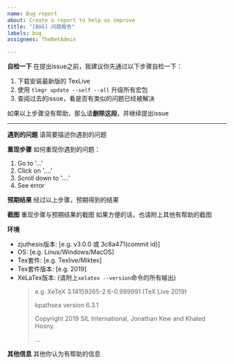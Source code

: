 ```yaml
---
name: Bug report
about: Create a report to help us improve
title: "[BUG] 问题报告"
labels: bug
assignees: TheNetAdmin

---
```


**自检一下**
在提出issue之前，我建议你先通过以下步骤自检一下：

  1. 下载安装最新版的 TexLive
  2. 使用 `tlmgr update --self --all` 升级所有宏包
  3. 查阅过去的issue，看是否有类似的问题已经被解决
  
如果以上步骤没有帮助，那么请**删除这段**，并继续提出issue

---

**遇到的问题**
请简要描述你遇到的问题

**重现步骤**
如何重现你遇到的问题：

1. Go to '...'
2. Click on '....'
3. Scroll down to '....'
4. See error

**预期结果**
经过以上步骤，预期得到的结果

**截图**
重现步骤与预期结果的截图
如果方便的话，也请附上其他有帮助的截图

**环境**
 - zjuthesis版本: [e.g. v3.0.0 或 3c8a471(commit id)]
 - OS: [e.g. Linux/Windows/MacOS]
 - Tex套件: [e.g. Texlive/Miktex]
 - Tex套件版本: [e.g. 2019]
 - XeLaTex版本: (请附上`xelatex --version`命令的所有输出)
   > e.g.
   > XeTeX 3.14159265-2.6-0.999991 (TeX Live 2019)
   >
   > kpathsea version 6.3.1
   >
   > Copyright 2019 SIL International, Jonathan Kew and Khaled Hosny.
   >
   > ...

**其他信息**
其他你认为有帮助的信息
